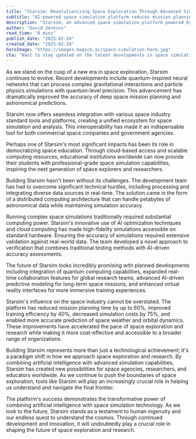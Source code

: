 ```yaml
---
title: "Starsim: Revolutionizing Space Exploration Through Advanced Simulation"
subtitle: "AI-powered space simulation platform reduces mission planning time by 60%"
description: "Starsim, an advanced space simulation platform powered by AI, is revolutionizing space exploration by reducing mission planning time by 60% and making professional-grade simulation capabilities accessible to educational institutions worldwide. Through quantum-inspired neural networks and cloud computing, it's creating new possibilities for space agencies, researchers, and educators."
author: "David Jenkins"
read_time: "8 mins"
publish_date: "2025-02-24"
created_date: "2025-02-24"
heroImage: "https://images.magick.ai/space-simulation-hero.jpg"
cta: "Want to stay updated on the latest developments in space simulation technology? Follow us on LinkedIn for exclusive insights into how Starsim is shaping the future of space exploration."
---
```


As we stand on the cusp of a new era in space exploration, Starsim continues to evolve. Recent developments include quantum-inspired neural networks that can process complex gravitational interactions and particle physics simulations with quantum-level precision. This advancement has dramatically improved the accuracy of deep space mission planning and astronomical predictions.

Starsim now offers seamless integration with various space industry standard tools and platforms, creating a unified ecosystem for space simulation and analysis. This interoperability has made it an indispensable tool for both commercial space companies and government agencies.

Perhaps one of Starsim's most significant impacts has been its role in democratizing space education. Through cloud-based access and scalable computing resources, educational institutions worldwide can now provide their students with professional-grade space simulation capabilities, inspiring the next generation of space explorers and researchers.

Building Starsim hasn't been without its challenges. The development team has had to overcome significant technical hurdles, including processing and integrating diverse data sources in real-time. The solution came in the form of a distributed computing architecture that can handle petabytes of astronomical data while maintaining simulation accuracy.

Running complex space simulations traditionally required substantial computing power. Starsim's innovative use of AI optimization techniques and cloud computing has made high-fidelity simulations accessible on standard hardware. Ensuring the accuracy of simulations required extensive validation against real-world data. The team developed a novel approach to verification that combines traditional testing methods with AI-driven accuracy assessments.

The future of Starsim looks incredibly promising with planned developments including integration of quantum computing capabilities, expanded real-time collaboration features for global research teams, advanced AI-driven predictive modeling for long-term space missions, and enhanced virtual reality interfaces for more immersive training experiences.

Starsim's influence on the space industry cannot be overstated. The platform has reduced mission planning time by up to 60%, improved training efficiency by 40%, decreased simulation costs by 75%, and enabled more accurate prediction of space weather and orbital dynamics. These improvements have accelerated the pace of space exploration and research while making it more cost-effective and accessible to a broader range of organizations.

Building Starsim represents more than just a technological achievement; it's a paradigm shift in how we approach space exploration and research. By combining artificial intelligence with advanced simulation capabilities, Starsim has created new possibilities for space agencies, researchers, and educators worldwide. As we continue to push the boundaries of space exploration, tools like Starsim will play an increasingly crucial role in helping us understand and navigate the final frontier.

The platform's success demonstrates the transformative power of combining artificial intelligence with space simulation technology. As we look to the future, Starsim stands as a testament to human ingenuity and our endless quest to understand the cosmos. Through continued development and innovation, it will undoubtedly play a crucial role in shaping the future of space exploration and research.